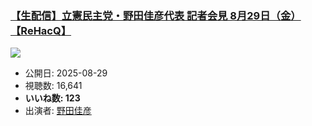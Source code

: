 ### [【生配信】立憲民主党・野田佳彦代表 記者会見 8月29日（金）【ReHacQ】](https://www.youtube.com/watch?v=VwX1nM9Uu7A)
[![](https://img.youtube.com/vi/VwX1nM9Uu7A/sddefault.jpg)](https://www.youtube.com/watch?v=VwX1nM9Uu7A)
-   公開日: 2025-08-29
-   視聴数: 16,641
-   **いいね数: 123**
-   出演者: [野田佳彦](/rehacq_fan/people/野田佳彦 "wikilink")
